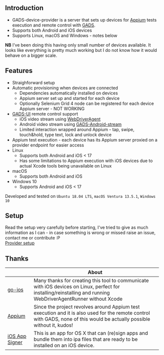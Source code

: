 ## Introduction

* GADS-device-provider is a server that sets up devices for [Appium](https://github.com/appium/appium) tests execution and remote control with [GADS](https://github.com/shamanec/GADS).
* Supports both Android and iOS devices
* Supports Linux, macOS and Windows - notes below

**NB** I've been doing this having only small number of devices available. It looks like everything is pretty much working but I do not know how it would behave on a bigger scale.  

## Features
* Straighforward setup
* Automatic provisioning when devices are connected
  * Dependencies automatically installed on devices
  * Appium server set up and started for each device
  * Optionally Selenium Grid 4 node can be registered for each device Appium server - NOT WORKING
* [GADS-UI](https://github.com/shamanec/GADS) remote control support
  * iOS video stream using [WebDriverAgent](https://github.com/appium/WebDriverAgent)
  * Android video stream using [GADS-Android-stream](https://github.com/shamanec/GADS-Android-stream)
  * Limited interaction wrapped around Appium - tap, swipe, touch&hold, type text, lock and unlock device
* Appium test execution - each device has its Appium server proxied on a provider endpoint for easier access
* Linux
  * Supports both Android and iOS < 17
  * Has some limitations to Appium execution with iOS devices due to actual Xcode tools being unavailable on Linux
* macOS
  * Supports both Android and iOS
* Windows 10
  * Supports Android and iOS < 17

Developed and tested on `Ubuntu 18.04 LTS`, `macOS Ventura 13.5.1`, `Windows 10`

## Setup  
Read the setup very carefully before starting, I've tried to give as much information as I can - in case something is wrong or missed raise an issue, contact me or contribute :P  
[Provider setup](./docs/setup.md)  

## Thanks
| |About|
|---|---|
|[go-ios](https://github.com/danielpaulus/go-ios)|Many thanks for creating this tool to communicate with iOS devices on Linux, perfect for installing/reinstalling and running WebDriverAgentRunner without Xcode|
|[Appium](https://github.com/appium/appium)|Since the project revolves around Appium test execution and it is also used for the remote control with GADS, none of this would be actually possible without it, kudos!|
|[iOS App Signer](https://github.com/DanTheMan827/ios-app-signer)|This is an app for OS X that can (re)sign apps and bundle them into ipa files that are ready to be installed on an iOS device.|  
